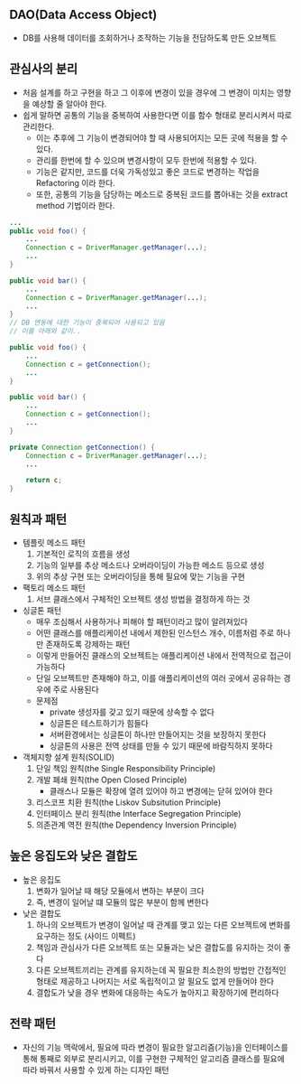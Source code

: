 ## DAO(Data Access Object)
* DB를 사용해 데이터를 조회하거나 조작하는 기능을 전담하도록 만든 오브젝트

## 관심사의 분리
* 처음 설계를 하고 구현을 하고 그 이후에 변경이 있을 경우에 그 변경이 미치는 영향을 예상할 줄 알아야 한다.
* 쉽게 말하면 공통의 기능을 중복하여 사용한다면 이를 함수 형태로 분리시켜서 따로 관리한다.
    * 이는 추후에 그 기능이 변경되어야 할 때 사용되어지는 모든 곳에 적용을 할 수있다.
    * 관리를 한번에 할 수 있으며 변경사항이 모두 한번에 적용할 수 있다.
    * 기능은 같지만, 코드를 더욱 가독성있고 좋은 코드로 변경하는 작업을 Refactoring 이라 한다.
    * 또한, 공통의 기능을 담당하는 메소드로 중복된 코드를 뽑아내는 것을 extract method 기법이라 한다.
```Java
...
public void foo() {
    ...
    Connection c = DriverManager.getManager(...);
    ...
}

public void bar() {
    ...
    Connection c = DriverManager.getManager(...);
    ...
}
// DB 연동에 대한 기능이 중복되어 사용되고 있음
// 이를 아래와 같이..

public void foo() {
    ...
    Connection c = getConnection();
    ...
}

public void bar() {
    ...
    Connection c = getConnection();
    ...
}

private Connection getConnection() {
    Connection c = DriverManager.getManager(...);
    ...

    return c;
}
```

## 원칙과 패턴
* 템플릿 메소드 패턴
    1. 기본적인 로직의 흐름을 생성
    2. 기능의 일부를 추상 메소드나 오버라이딩이 가능한 메소드 등으로 생성
    3. 위의 추상 구현 또는 오버라이딩을 통해 필요에 맞는 기능을 구현
* 팩토리 메소드 패턴
    1. 서브 클래스에서 구체적인 오브젝트 생성 방법을 결정하게 하는 것
* 싱글톤 패턴
    * 매우 조심해서 사용하거나 피해야 할 패턴이라고 많이 알려져있다
    * 어떤 클래스를 애플리케이션 내에서 제한된 인스턴스 개수, 이름처럼 주로 하나만 존재하도록 강제하는 패턴
    * 이렇게 만들어진 클래스의 오브젝트는 애플리케이션 내에서 전역적으로 접근이 가능하다
    * 단일 오브젝트만 존재해야 하고, 이를 애플리케이션의 여러 곳에서 공유하는 경우에 주로 사용된다
    * 문제점
        * private 생성자를 갖고 있기 때문에 상속할 수 없다
        * 싱글톤은 테스트하기가 힘들다
        * 서버환경에서는 싱글톤이 하나만 만들어지는 것을 보장하지 못한다
        * 싱글톤의 사용은 전역 상태를 만들 수 있기 때문에 바람직하지 못하다
* 객체지향 설계 원칙(SOLID)
    1. 단일 책임 원칙(the Single Responsibility Principle)
    2. 개발 폐쇄 원칙(the Open Closed Principle)
        * 클래스나 모듈은 확장에 열려 있어야 하고 변경에는 닫혀 있어야 한다
    3. 리스코프 치환 원칙(the Liskov Subsitution Principle)
    4. 인터페이스 분리 원칙(the Interface Segregation Principle)
    5. 의존관계 역전 원칙(the Dependency Inversion Principle)

## 높은 응집도와 낮은 결합도
* 높은 응집도
    1. 변화가 일어날 때 해당 모듈에서 변하는 부분이 크다
    2. 즉, 변경이 일어날 떄 모듈의 많은 부분이 함께 변한다
* 낮은 결합도
    1. 하나의 오브젝트가 변경이 일어날 때 관계를 맺고 있는 다른 오브젝트에 변화를 요구하는 정도 (사이드 이펙트)
    2. 책임과 관심사가 다른 오브젝트 또는 모듈과는 낮은 결합도를 유지하는 것이 좋다
    3. 다른 오브젝트끼리는 관계를 유지하는데 꼭 필요한 최소한의 방법만 간접적인 형태로 제공하고 나머지는 서로 독립적이고 알 필요도 없게 만들어야 한다
    4. 결합도가 낮을 경우 변화에 대응하는 속도가 높아지고 확장하기에 편리하다

## 전략 패턴
* 자신의 기능 맥락에서, 필요에 따라 변경이 필요한 알고리즘(기능)을 인터페이스를 통해 통째로 외부로 분리시키고, 이를 구현한 구체적인 알고리즘 클래스를 필요에 따라 바꿔서 사용할 수 있게 하는 디자인 패턴